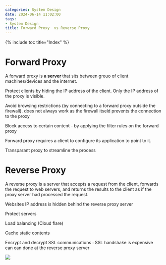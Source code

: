 ```yaml
---
categories: System Design
date: 2024-06-14 11:02:00
tags:
- System Design
title: Forward Proxy  vs Reverse Proxy
---
```


{% include toc title="Index" %}

# Forward Proxy

A forward proxy is **a server** that sits between grouo of client
machines/devices and the internet.

Protect clients by hiding the IP address of the client. Only the IP address of
the proxy is visible.

Avoid browsing restrictions (by connecting to a forward proxy outside the
firewall). does not always work as the firewall itseld prevents the connection
to the proxy

Block access to certain content - by applying the filter rules on the forward
proxy

Forward proxy requires a client to configure its application to point to it.

Transparant proxy to streamline the process

# Reverse Proxy

A reverse proxy is a server that accepts a request from the client, forwards the
request to web servers,
and returns the results to the client as if the proxy server had processed the
request.

Websites IP address is hidden behind the reverse proxy server

Protect servers

Load balancing (Cloud flare)

Cache static contents

Encrypt and decrypt SSL communications : SSL handshake is expensive can can done
at the reverse proxy server

![](https://www.youtube.com/watch?v=4NB0NDtOwIQ)